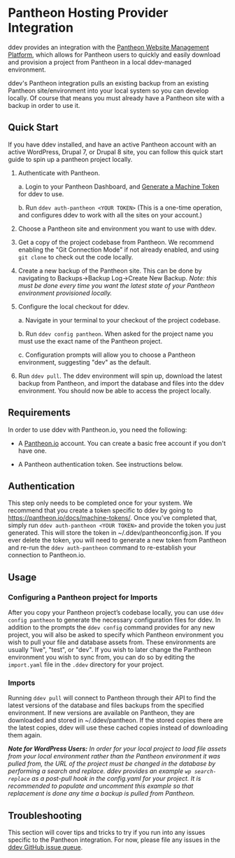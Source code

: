 <h1>Pantheon Hosting Provider Integration</h1>

ddev provides an integration with the [Pantheon Website Management Platform](https://pantheon.io/), which allows for Pantheon users to quickly and easily download and provision a project from Pantheon in a local ddev-managed environment.

ddev's Pantheon integration pulls an existing backup from an existing Pantheon site/environment into your local system so you can develop locally. Of course that means you must already have a Pantheon site with a backup in order to use it.

## Quick Start

If you have ddev installed, and have an active Pantheon account with an active WordPress, Drupal 7, or Drupal 8 site, you can follow this quick start guide to spin up a pantheon project locally.

1. Authenticate with Pantheon.

    a. Login to your Pantheon Dashboard, and [Generate a Machine Token](https://pantheon.io/docs/machine-tokens/) for ddev to use.

    b. Run `ddev auth-pantheon <YOUR TOKEN>` (This is a one-time operation, and configures ddev to work with all the sites on your account.)

2. Choose a Pantheon site and environment you want to use with ddev.

3. Get a copy of the project codebase from Pantheon. We recommend enabling the "Git Connection Mode" if not already enabled, and using `git clone` to check out the code locally.

4. Create a new backup of the Pantheon site. This can be done by navigating to Backups->Backup Log->Create New Backup. _Note: this must be done every time you want the latest state of your Pantheon environment provisioned locally._

5. Configure the local checkout for ddev.

    a. Navigate in your terminal to your checkout of the project codebase.

    b. Run `ddev config pantheon`. When asked for the project name you must use the exact name of the Pantheon project.

    c. Configuration prompts will allow you to choose a Pantheon environment, suggesting "dev" as the default.

6. Run `ddev pull`. The ddev environment will spin up, download the latest backup from Pantheon, and import the database and files into the ddev environment. You should now be able to access the project locally.

## Requirements

In order to use ddev with Pantheon.io, you need the following:

- A [Pantheon.io](https://pantheon.io/) account. You can create a basic free account if you don't have one.

- A Pantheon authentication token. See instructions below.

## Authentication

This step only needs to be completed once for your system. We recommend that you create a token specific to ddev by going to https://pantheon.io/docs/machine-tokens/. Once you’ve completed that, simply run `ddev auth-pantheon <YOUR TOKEN>` and provide the token you just generated. This will store the token in ~/.ddev/pantheonconfig.json. If you ever delete the token, you will need to generate a new token from Pantheon and re-run the `ddev auth-pantheon` command to re-establish your connection to Pantheon.io.

## Usage

### Configuring a Pantheon project for Imports

After you copy your Pantheon project’s codebase locally, you can use `ddev config pantheon` to generate the necessary configuration files for ddev. In addition to the prompts the `ddev config` command provides for any new project, you will also be asked to specify which Pantheon environment you wish to pull your file and database assets from. These environments are usually "live", "test", or "dev". If you wish to later change the Pantheon environment you wish to sync from, you can do so by editing the `import.yaml` file in the `.ddev` directory for your project.

### Imports

Running `ddev pull` will connect to Pantheon through their API to find the latest versions of the database and files backups from the specified environment. If new versions are available on Pantheon, they are downloaded and stored in ~/.ddev/pantheon. If the stored copies there are the latest copies, ddev will use these cached copies instead of downloading them again.

_**Note for WordPress Users:** In order for your local project to load file assets from your local environment rather than the Pantheon environment it was pulled from, the URL of the project must be changed in the database by performing a search and replace. ddev provides an example `wp search-replace` as a post-pull hook in the config.yaml for your project. It is recommended to populate and uncomment this example so that replacement is done any time a backup is pulled from Pantheon._

## Troubleshooting

This section will cover tips and tricks to try if you run into any issues specific to the Pantheon integration. For now, please file any issues in the [ddev GitHub issue queue](https://github.com/drud/ddev/issues).
